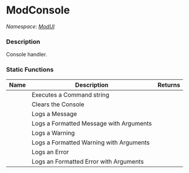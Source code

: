 # ModConsole

*Namespace: [ModUI](API/ModUI.md)*

### Description

Console handler.

### Static Functions

| Name                           | Description                             | Returns           |
| ------------------------------ | --------------------------------------- | ----------------- |
| <method m="ExecuteCommand"/>   | Executes a Command string               | <value v="void"/> |
| <method m="ClearConsole"/>     | Clears the Console                      | <value v="void"/> |
| <method m="Log"/>              | Logs a Message                          | <value v="void"/> |
| <method m="LogFormat"/>        | Logs a Formatted Message with Arguments | <value v="void"/> |
| <method m="LogWarning"/>       | Logs a Warning                          | <value v="void"/> |
| <method m="LogWarningFormat"/> | Logs a Formatted Warning with Arguments | <value v="void"/> |
| <method m="LogError"/>         | Logs an Error                           | <value v="void"/> |
| <method m="LogErrorFormat"/>   | Logs an Formatted Error with Arguments  | <value v="void"/> |